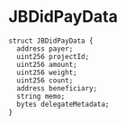 # JBDidPayData

```solidity
struct JBDidPayData {
  address payer;
  uint256 projectId;
  uint256 amount;
  uint256 weight;
  uint256 count;
  address beneficiary;
  string memo;
  bytes delegateMetadata;
}
```
